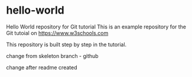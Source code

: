 # hello-world
Hello World repository for Git tutorial
This is an example repository for the Git tutoial on https://www.w3schools.com

This repository is built step by step in the tutorial.

change from skeleton branch - github

change after readme created
